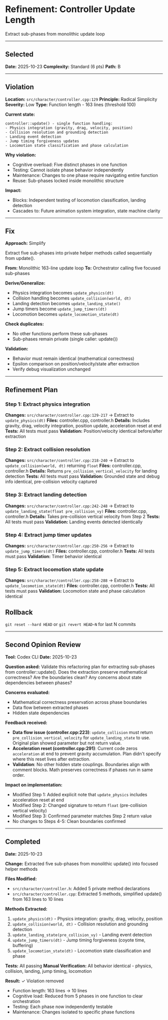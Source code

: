 # Refinement: Controller Update Length

Extract sub-phases from monolithic update loop

---

<!-- BEGIN: SELECT/SELECTED -->
## Selected

**Date:** 2025-10-23
**Complexity:** Standard (6 pts)
**Path:** B
<!-- END: SELECT/SELECTED -->

---

<!-- BEGIN: SELECT/VIOLATION -->
## Violation

**Location:** `src/character/controller.cpp:129`
**Principle:** Radical Simplicity
**Severity:** Low
**Type:** Function length - 163 lines (threshold 100)

**Current state:**
```
controller::update() - single function handling:
- Physics integration (gravity, drag, velocity, position)
- Collision resolution and grounding detection
- Landing event detection
- Jump timing forgiveness updates
- Locomotion state classification and phase calculation
```

**Why violation:**
- Cognitive overload: Five distinct phases in one function
- Testing: Cannot isolate phase behavior independently
- Maintenance: Changes to one phase require navigating entire function
- Reuse: Sub-phases locked inside monolithic structure

**Impact:**
- Blocks: Independent testing of locomotion classification, landing detection
- Cascades to: Future animation system integration, state machine clarity
<!-- END: SELECT/VIOLATION -->

---

<!-- BEGIN: SELECT/FIX -->
## Fix

**Approach:** Simplify

Extract five sub-phases into private helper methods called sequentially from update().

**From:** Monolithic 163-line update loop
**To:** Orchestrator calling five focused sub-phases

**Derive/Generalize:**
- Physics integration becomes `update_physics(dt)`
- Collision handling becomes `update_collision(world, dt)`
- Landing detection becomes `update_landing_state()`
- Jump timers become `update_jump_timers(dt)`
- Locomotion becomes `update_locomotion_state(dt)`

**Check duplicates:**
- No other functions perform these sub-phases
- Sub-phases remain private (single caller: update())

**Validation:**
- Behavior must remain identical (mathematical correctness)
- Epsilon comparison on position/velocity/state after extraction
- Verify debug visualization unchanged
<!-- END: SELECT/FIX -->

---

<!-- BEGIN: REFINE/PLAN -->
## Refinement Plan

### Step 1: Extract physics integration
**Changes:** `src/character/controller.cpp:129-217` → Extract to `update_physics(dt)`
**Files:** controller.cpp, controller.h
**Details:** Includes gravity, drag, velocity integration, position update, acceleration reset at end
**Tests:** All tests must pass
**Validation:** Position/velocity identical before/after extraction

### Step 2: Extract collision resolution
**Changes:** `src/character/controller.cpp:218-240` → Extract to `update_collision(world, dt)` returning `float`
**Files:** controller.cpp, controller.h
**Details:** Returns `pre_collision_vertical_velocity` for landing detection
**Tests:** All tests must pass
**Validation:** Grounded state and debug info identical, pre-collision velocity captured

### Step 3: Extract landing detection
**Changes:** `src/character/controller.cpp:242-248` → Extract to `update_landing_state(float pre_collision_vy)`
**Files:** controller.cpp, controller.h
**Details:** Takes pre-collision vertical velocity from Step 2
**Tests:** All tests must pass
**Validation:** Landing events detected identically

### Step 4: Extract jump timer updates
**Changes:** `src/character/controller.cpp:250-256` → Extract to `update_jump_timers(dt)`
**Files:** controller.cpp, controller.h
**Tests:** All tests must pass
**Validation:** Timer behavior identical

### Step 5: Extract locomotion state update
**Changes:** `src/character/controller.cpp:258-288` → Extract to `update_locomotion_state(dt)`
**Files:** controller.cpp, controller.h
**Tests:** All tests must pass
**Validation:** Locomotion state and phase calculation identical

## Rollback
`git reset --hard HEAD` or `git revert HEAD~N` for last N commits
<!-- END: REFINE/PLAN -->

---

<!-- BEGIN: REFINE/REVIEW -->
## Second Opinion Review

**Tool:** Codex CLI
**Date:** 2025-10-23

**Question asked:**
Validate this refactoring plan for extracting sub-phases from controller::update(). Does the extraction preserve mathematical correctness? Are the boundaries clean? Any concerns about state dependencies between phases?

**Concerns evaluated:**
- Mathematical correctness preservation across phase boundaries
- Data flow between extracted phases
- Hidden state dependencies

**Feedback received:**
- **Data flow issue (controller.cpp:223)**: `update_collision` must return `pre_collision_vertical_velocity` for `update_landing_state` to use. Original plan showed parameter but not return value.
- **Acceleration reset (controller.cpp:291)**: Current code zeros `acceleration` at end to prevent gravity accumulation. Plan didn't specify where this reset lives after extraction.
- **Validation**: No other hidden state couplings. Boundaries align with comment blocks. Math preserves correctness if phases run in same order.

**Impact on implementation:**
- Modified Step 1: Added explicit note that `update_physics` includes acceleration reset at end
- Modified Step 2: Changed signature to return `float` (pre-collision vertical velocity)
- Modified Step 3: Confirmed parameter matches Step 2 return value
- No changes to Steps 4-5: Clean boundaries confirmed
<!-- END: REFINE/REVIEW -->

---

<!-- BEGIN: REFINE/COMPLETED -->
## Completed

**Date:** 2025-10-23

**Change:** Extracted five sub-phases from monolithic update() into focused helper methods

**Files Modified:**
- `src/character/controller.h`: Added 5 private method declarations
- `src/character/controller.cpp`: Extracted 5 methods, simplified update() from 163 lines to 10 lines

**Methods Extracted:**
1. `update_physics(dt)` - Physics integration: gravity, drag, velocity, position
2. `update_collision(world, dt)` - Collision resolution and grounding detection
3. `update_landing_state(pre_collision_vy)` - Landing event detection
4. `update_jump_timers(dt)` - Jump timing forgiveness (coyote time, buffering)
5. `update_locomotion_state(dt)` - Locomotion state classification and phase

**Tests:** All passing
**Manual Verification:** All behavior identical - physics, collision, landing, jump timing, locomotion

**Result:** ✓ Violation removed
- Function length: 163 lines → 10 lines
- Cognitive load: Reduced from 5 phases in one function to clear orchestration
- Testing: Each phase now independently testable
- Maintenance: Changes isolated to specific phase functions
<!-- END: REFINE/COMPLETED -->
